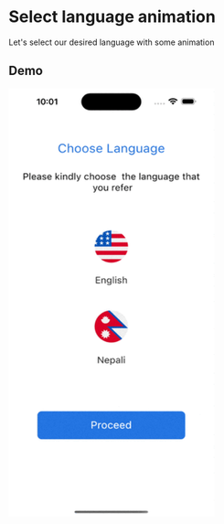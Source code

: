 
# Select language animation

Let's select our desired language with some animation





## Demo

<img src ="https://github.com/Iaashish13/select_language_animation/blob/main/gif/Simulator%20Screen%20Recording%20-%20iPhone%2014%20Pro%20Max%20-%202022-11-13%20at%2022.01.24.gif" width="360" height="750">
